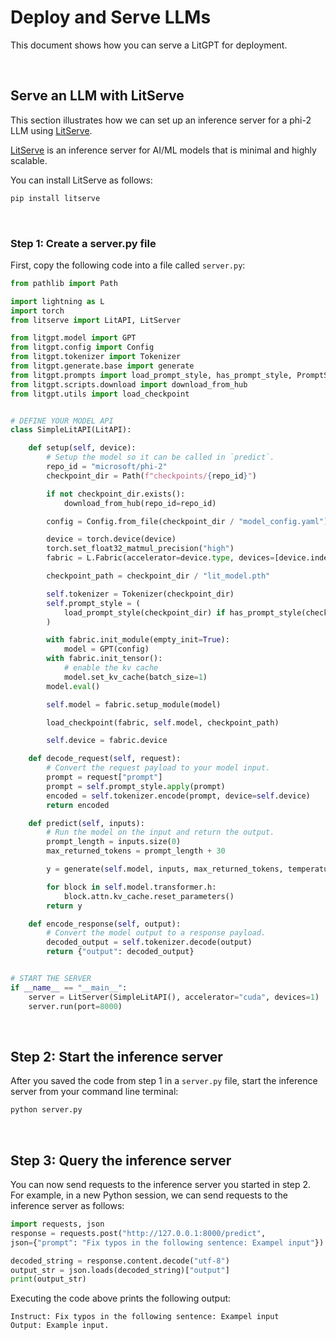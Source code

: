 # Deploy and Serve LLMs

This document shows how you can serve a LitGPT for deployment. 

&nbsp;
## Serve an LLM with LitServe

This section illustrates how we can set up an inference server for a phi-2 LLM using [LitServe](https://github.com/Lightning-AI/litserve).

[LitServe](https://github.com/Lightning-AI/litserve) is an inference server for AI/ML models that is minimal and highly scalable.

You can install LitServe as follows:

```bash
pip install litserve
```

&nbsp;
### Step 1: Create a server.py file

First, copy the following code into a file called `server.py`:

```python
from pathlib import Path

import lightning as L
import torch
from litserve import LitAPI, LitServer

from litgpt.model import GPT
from litgpt.config import Config
from litgpt.tokenizer import Tokenizer
from litgpt.generate.base import generate
from litgpt.prompts import load_prompt_style, has_prompt_style, PromptStyle
from litgpt.scripts.download import download_from_hub
from litgpt.utils import load_checkpoint


# DEFINE YOUR MODEL API
class SimpleLitAPI(LitAPI):

    def setup(self, device):
        # Setup the model so it can be called in `predict`.
        repo_id = "microsoft/phi-2"
        checkpoint_dir = Path(f"checkpoints/{repo_id}")

        if not checkpoint_dir.exists():
            download_from_hub(repo_id=repo_id)

        config = Config.from_file(checkpoint_dir / "model_config.yaml")

        device = torch.device(device)
        torch.set_float32_matmul_precision("high")
        fabric = L.Fabric(accelerator=device.type, devices=[device.index], precision="bf16-true")

        checkpoint_path = checkpoint_dir / "lit_model.pth"

        self.tokenizer = Tokenizer(checkpoint_dir)
        self.prompt_style = (
            load_prompt_style(checkpoint_dir) if has_prompt_style(checkpoint_dir) else PromptStyle.from_config(config)
        )

        with fabric.init_module(empty_init=True):
            model = GPT(config)
        with fabric.init_tensor():
            # enable the kv cache
            model.set_kv_cache(batch_size=1)
        model.eval()

        self.model = fabric.setup_module(model)

        load_checkpoint(fabric, self.model, checkpoint_path)

        self.device = fabric.device

    def decode_request(self, request):
        # Convert the request payload to your model input.
        prompt = request["prompt"]
        prompt = self.prompt_style.apply(prompt)
        encoded = self.tokenizer.encode(prompt, device=self.device)
        return encoded

    def predict(self, inputs):
        # Run the model on the input and return the output.
        prompt_length = inputs.size(0)
        max_returned_tokens = prompt_length + 30

        y = generate(self.model, inputs, max_returned_tokens, temperature=0.8, top_k=200, eos_id=self.tokenizer.eos_id)

        for block in self.model.transformer.h:
            block.attn.kv_cache.reset_parameters()
        return y

    def encode_response(self, output):
        # Convert the model output to a response payload.
        decoded_output = self.tokenizer.decode(output)
        return {"output": decoded_output}


# START THE SERVER
if __name__ == "__main__":
    server = LitServer(SimpleLitAPI(), accelerator="cuda", devices=1)
    server.run(port=8000)
```

&nbsp;
## Step 2: Start the inference server

After you saved the code from step 1 in a `server.py` file, start the inference server from your command line terminal:

```bash
python server.py
```

&nbsp;
## Step 3: Query the inference server

You can now send requests to the inference server you started in step 2. For example, in a new Python session, we can send requests to the inference server as follows:


```python
import requests, json
response = requests.post("http://127.0.0.1:8000/predict", 
json={"prompt": "Fix typos in the following sentence: Exampel input"})

decoded_string = response.content.decode("utf-8")
output_str = json.loads(decoded_string)["output"]
print(output_str)
```

Executing the code above prints the following output:

```
Instruct: Fix typos in the following sentence: Exampel input
Output: Example input.
```
